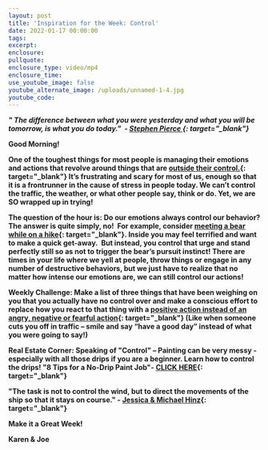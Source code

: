 ```yaml
---
layout: post
title: 'Inspiration for the Week: Control'
date: 2022-01-17 00:00:00
tags:
excerpt:
enclosure:
pullquote:
enclosure_type: video/mp4
enclosure_time:
use_youtube_image: false
youtube_alternate_image: /uploads/unnamed-1-4.jpg
youtube_code:
---
```

***" The difference between what you were yesterday and what you will be tomorrow, is what you do today."&nbsp; -&nbsp;[Stephen Pierce&nbsp;](https://t.e2ma.net/click/owerrf/sbltq1c/klz45o){: target="_blank"}*&nbsp;**

**Good Morning\! &nbsp;**

**One of the toughest things for most people is managing their emotions and actions that revolve around things that are&nbsp;[outside their control.](https://t.e2ma.net/click/owerrf/sbltq1c/g6045o){: target="_blank"}&nbsp;It’s frustrating and scary for most of us, enough so that it is a frontrunner in the cause of stress in people today. We can’t control the traffic, the weather, or what other people say, think or do. Yet, we are SO wrapped up in trying\!**

**The question of the hour is: Do our emotions always control our behavior? The answer is quite simply, no\!&nbsp; For example, consider&nbsp;[meeting a bear while on a hike](https://t.e2ma.net/click/owerrf/sbltq1c/wy145o){: target="_blank"}. Inside you may feel terrified and want to make a quick get-away.&nbsp; But instead, you control that urge and stand perfectly still so as not to trigger the bear’s pursuit instinct\! There are times in your life where we yell at people, throw things or engage in any number of destructive behaviors, but we just have to realize that no matter how intense our emotions are, we can still control our actions\!**

**Weekly Challenge: Make a list of three things that have been weighing on you that you actually have no control over and make a conscious effort to replace how you react to that thing with a&nbsp;[positive action instead of an angry, negative or fearful action](https://t.e2ma.net/click/owerrf/sbltq1c/cr245o){: target="_blank"}&nbsp;(Like when someone cuts you off in traffic – smile and say “have a good day” instead of what you were going to say\!)**

**Real Estate Corner: Speaking of "Control" – Painting can be very messy - especially with all those drips if you are a beginner. Learn how to control the drips\! "8 Tips for a No-Drip Paint Job"-&nbsp;[CLICK HERE](https://t.e2ma.net/click/owerrf/sbltq1c/sj345o){: target="_blank"}**

**"The task is not to control the wind, but to direct the movements of the ship so that it stays on course." -&nbsp;[Jessica & Michael Hinz](https://t.e2ma.net/click/owerrf/sbltq1c/8b445o){: target="_blank"}**

**Make it a Great Week\!**

**Karen & Joe**
